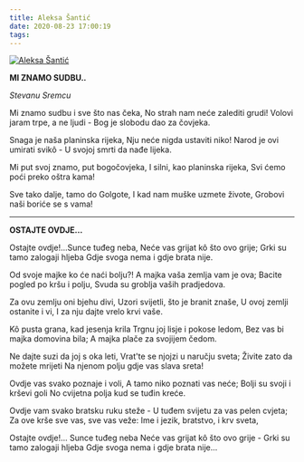 ```yaml
---
title: Aleksa Šantić
date: 2020-08-23 17:00:19
tags:
---
```


[![Aleksa Šantić](/poezija/images/aleksa-santic.jpg 'Aleksa Šantić')](http://www.aleksasantic.com/)

**MI ZNAMO SUDBU..**

_Stevanu Sremcu_

Mi znamo sudbu i sve što nas čeka,
No strah nam neće zalediti grudi!
Volovi jaram trpe, a ne ljudi -
Bog je slobodu dao za čovjeka.

Snaga je naša planinska rijeka,
Nju neće nigda ustaviti niko!
Narod je ovi umirati svikô -
U svojoj smrti da nađe lijeka.

Mi put svoj znamo, put bogočovjeka,
I silni, kao planinska rijeka,
Svi ćemo poći preko oštra kama!

Sve tako dalje, tamo do Golgote,
I kad nam muške uzmete živote,
Grobovi naši boriće se s vama!

---

**OSTAJTE OVDJE...**

Ostajte ovdje!...Sunce tuđeg neba,
Neće vas grijat kô što ovo grije;
Grki su tamo zalogaji hljeba
Gdje svoga nema i gdje brata nije.

Od svoje majke ko će naći bolju?!
A majka vaša zemlja vam je ova;
Bacite pogled po kršu i polju,
Svuda su groblja vaših pradjedova.

Za ovu zemlju oni bjehu divi,
Uzori svijetli, što je branit znaše,
U ovoj zemlji ostanite i vi,
I za nju dajte vrelo krvi vaše.

Kô pusta grana, kad jesenja krila
Trgnu joj lisje i pokose ledom,
Bez vas bi majka domovina bila;
A majka plače za svojijem čedom.

Ne dajte suzi da joj s oka leti,
Vrat'te se njojzi u naručju sveta;
Živite zato da možete mrijeti
Na njenom polju gdje vas slava sreta!

Ovdje vas svako poznaje i voli,
A tamo niko poznati vas neće;
Bolji su svoji i krševi goli
No cvijetna polja kud se tuđin kreće.

Ovdje vam svako bratsku ruku steže -
U tuđem svijetu za vas pelen cvjeta;
Za ove krše sve vas, sve vas veže:
Ime i jezik, bratstvo, i krv sveta,

Ostajte ovdje!... Sunce tuđeg neba
Neće vas grijat kô što ovo grije -
Grki su tamo zalogaji hljeba
Gdje svoga nema i gdje brata nije...
